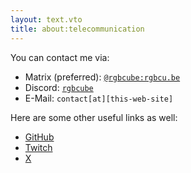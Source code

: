 ```yaml
---
layout: text.vto
title: about:telecommunication
---
```


You can contact me via:

- Matrix (preferred):
  [`@rgbcube:rgbcu.be`](https://matrix.to/#/@rgbcube:rgbcu.be)
- Discord: [`rgbcube`](https://discord.com/users/512640455834337290)
- E-Mail: <a id="bot-block">`contact[at][this-web-site]`</a>

Here are some other useful links as well:

- [GitHub](https://github.com/RGBCube)
- [Twitch](https://www.twitch.tv/rgbcube)
- [X](https://x.com/HSVSphere)

<script>
  const real = [
    [20, 22], // ma
    [18, 20], // il
    [16, 18], // to
    [22, 23], // :
    [12, 15], // con
    [8,  12], // tact
    [15, 16], // @
    [4,   7], // rgb
    [12, 13], // cu
    [0,   1], // .
    [2,   4], // be
  ].map(([start, end]) => ".ubergbetactcon@toilma:".substring(start, end))
   .join("");

  const element = document.getElementById("bot-block");
  element.href = real;
  element.children[0].innerHTML = real.substring(7);
</script>
